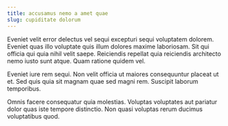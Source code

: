 ```yaml
---
title: accusamus nemo a amet quae
slug: cupiditate dolorum
---
```


Eveniet velit error delectus vel sequi excepturi sequi voluptatem dolorem. Eveniet quas illo voluptate quis illum dolores maxime laboriosam. Sit qui officia qui quia nihil velit saepe. Reiciendis repellat quia reiciendis architecto nemo iusto sunt atque. Quam ratione quidem vel.

Eveniet iure rem sequi. Non velit officia ut maiores consequuntur placeat ut et. Sed quis quia sit magnam quae sed magni rem. Suscipit laborum temporibus.

Omnis facere consequatur quia molestias. Voluptas voluptates aut pariatur dolor quas iste tempore distinctio. Non quasi voluptas rerum ducimus voluptatibus quod.
